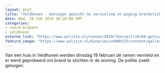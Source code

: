 ```yaml
---
layout: post
title: "Veldhoven - Getuigen gezocht na vernieling en poging brandstichting woning"
date: Wed, 20 Feb 2019 10:20:00 GMT
categories: 
- noord-brabant 
- veldhoven 
externe_link: "https://www.politie.nl/nieuws/2019/februari/20/09-getuigen-gezocht-na-vernieling-en-poging-brandstichting-woning.html"
feature_image: "https://www.politie.nl/binaries/w400h225/content/gallery/politie/stockfotos/algemeen/toezicht-twee-agenten-gezien-van-bovenaf.jpg"
---
```


Van een huis in Veldhoven werden dinsdag 19 februari de ramen vernield en er werd geprobeerd om brand te stichten in de woning. De politie zoekt getuigen.
